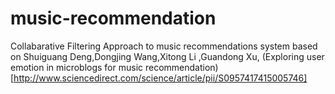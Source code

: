 # music-recommendation

Collabarative Filtering Approach to music recommendations system 
based on Shuiguang Deng,Dongjing Wang,Xitong Li ,Guandong Xu, (Exploring user emotion in microblogs for music recommendation)[http://www.sciencedirect.com/science/article/pii/S0957417415005746]